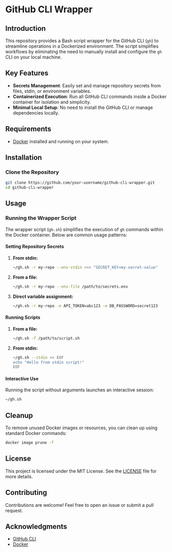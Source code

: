 # GitHub CLI Wrapper

## Introduction
This repository provides a Bash script wrapper for the GitHub CLI (`gh`) to streamline operations in a Dockerized environment. The script simplifies workflows by eliminating the need to manually install and configure the `gh` CLI on your local machine.

## Key Features
- **Secrets Management**: Easily set and manage repository secrets from files, stdin, or environment variables.
- **Containerized Execution**: Run all GitHub CLI commands inside a Docker container for isolation and simplicity.
- **Minimal Local Setup**: No need to install the GitHub CLI or manage dependencies locally.

## Requirements
- [Docker](https://www.docker.com/) installed and running on your system.

## Installation

### Clone the Repository
```bash
git clone https://github.com/your-username/github-cli-wrapper.git
cd github-cli-wrapper
```

## Usage

### Running the Wrapper Script
The wrapper script (`gh.sh`) simplifies the execution of `gh` commands within the Docker container. Below are common usage patterns:

#### Setting Repository Secrets

1. **From stdin:**
   ```bash
   ~/gh.sh -r my-repo --env-stdin <<< "SECRET_KEY=my-secret-value"
   ```

2. **From a file:**
   ```bash
   ~/gh.sh -r my-repo --env-file /path/to/secrets.env
   ```

3. **Direct variable assignment:**
   ```bash
   ~/gh.sh -r my-repo -e API_TOKEN=abc123 -e DB_PASSWORD=secret123
   ```

#### Running Scripts

1. **From a file:**
   ```bash
   ~/gh.sh -f /path/to/script.sh
   ```

2. **From stdin:**
   ```bash
   ~/gh.sh --stdin << EOF
   echo "Hello from stdin script!"
   EOF
   ```

#### Interactive Use
Running the script without arguments launches an interactive session:
```bash
~/gh.sh
```

## Cleanup
To remove unused Docker images or resources, you can clean up using standard Docker commands:
```bash
docker image prune -f
```

## License
This project is licensed under the MIT License. See the [LICENSE](LICENSE) file for more details.

## Contributing
Contributions are welcome! Feel free to open an issue or submit a pull request.

## Acknowledgments
- [GitHub CLI](https://cli.github.com/)
- [Docker](https://www.docker.com/)
